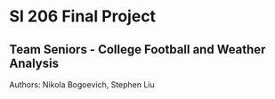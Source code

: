 # SI 206 Final Project 
## Team Seniors - College Football and Weather Analysis
Authors: Nikola Bogoevich, Stephen Liu